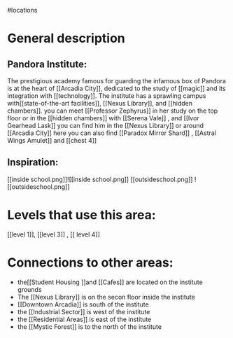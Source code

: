 #locations 
# General description
## **Pandora Institute:** 
The prestigious academy  famous for guarding the infamous box of Pandora is at the heart of [[Arcadia City]], dedicated to the study of [[magic]] and its integration with [[technology]]. The institute has a sprawling campus with[[state-of-the-art facilities]],  [[Nexus Library]], and [[hidden chambers]]. you can meet  [[Professor Zephyrus]] in her study on the top floor or  in the  [[hidden chambers]] with [[Serena Vale]] , and [[Ivor Gearhead Lask]] you can find him in the [[Nexus Library]] or around [[Arcadia City]]  here  you can also find [[Paradox Mirror Shard]] , [[Astral Wings Amulet]]  and [[chest 4]]

## **Inspiration:**
[[inside school.png]]![[inside school.png]]
[[outsideschool.png]]
![[outsideschool.png]]
# Levels that use this area:
[[level 1]], [[level 3]] , [[ level 4]]


# Connections to other areas:
- the[[Student Housing ]]and [[Cafes]]  are  located  on the institute grounds 
- The [[Nexus Library]] is  on the secon floor inside the institute 
- [[Downtown Arcadia]] is south of  the institute
-   the [[Industrial Sector]]  is west of the institute  
-  the [[Residential Areas]] is east of the institute 
- the [[Mystic Forest]] is to the north of the institute 